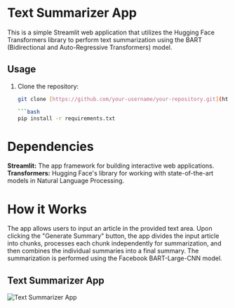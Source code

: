# Text Summarizer App

This is a simple Streamlit web application that utilizes the Hugging Face Transformers library to perform text summarization using the BART (Bidirectional and Auto-Regressive Transformers) model.

## Usage

1. Clone the repository:

   ```bash
   git clone [https://github.com/your-username/your-repository.git](https://github.com/mzaid295/Text-Summarization-Using-Hugging-Face-and-Streamlit.git)

   ```bash
   pip install -r requirements.txt

# Dependencies
**Streamlit:** The app framework for building interactive web applications.
**Transformers:** Hugging Face's library for working with state-of-the-art models in Natural Language Processing.

# How it Works
The app allows users to input an article in the provided text area. Upon clicking the "Generate Summary" button, the app divides the input article into chunks, processes each chunk independently for summarization, and then combines the individual summaries into a final summary. The summarization is performed using the Facebook BART-Large-CNN model.


## Text Summarizer App

![Text Summarizer App]([https://github.com/mzaid295/KYC-API-for-Pakistani-CNIC-with-Advanced-Card-Processing/blob/main/Detected%20Face.JPG])
